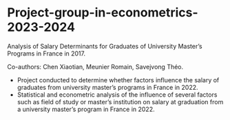 # Project-group-in-econometrics-2023-2024
Analysis of Salary Determinants for Graduates of University Master’s Programs in France in 2017.

Co-authors: Chen Xiaotian, Meunier Romain, Savejvong Théo. 
- Project conducted to determine whether factors influence the salary of graduates from university master’s
programs in France in 2022.
- Statistical and econometric analysis of the influence of several factors such as field of study or master’s
institution on salary at graduation from a university master’s program in France in 2022.




